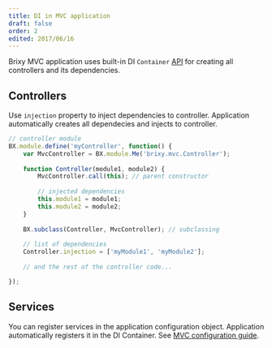 ```yaml
---
title: DI in MVC application
draft: false
order: 2
edited: 2017/06/16
---
```

Brixy MVC application uses built-in DI `Container` [API](API_LINK/module-_brixy.di.Container_-Container.html) for creating all controllers and its dependencies.

## Controllers

Use `injection` property to inject dependencies to controller. Application automatically creates all dependecies and injects to controller.

````javascript
// controller module
BX.module.define('myController', function() {
	var MvcController = BX.module.Me('brixy.mvc.Controller');
	
	function Controller(module1, module2) {
		MvcController.call(this); // parent constructor
		
		// injected dependencies
		this.module1 = module1;
		this.module2 = module2;
	}
	
	BX.subclass(Controller, MvcController); // subclassing
	
	// list of dependencies
	Controller.injection = ['myModule1', 'myModule2'];
	
	// and the rest of the controller code...

});
````

## Services

You can register services in the application configuration object. Application automatically registers it in the DI Container. See [MVC configuration guide](../../mvc-application/configuration.html).